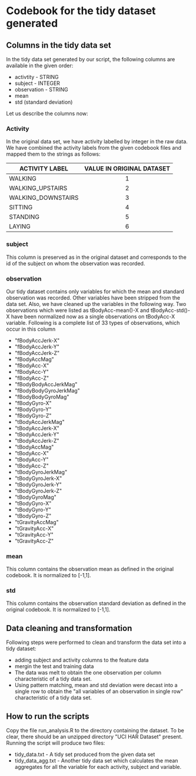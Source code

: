 # Codebook for the tidy dataset generated

## Columns in the tidy data set
In the tidy data set generated by our script, the following columns are available in the given order:

* activtity - STRING
* subject - INTEGER
* observation - STRING
* mean
* std (standard deviation)

Let us describe the columns now:

### Activity 
In the original data set, we have activity labelled by integer in the raw data. We have combined the activity labels from the given codebook files 
and mapped them to the strings as follows:

| ACTIVITY LABEL| VALUE IN ORIGINAL DATASET |
| ------------- |:-------------------------:|
| WALKING       |  1 |
| WALKING_UPSTAIRS     | 2 |
| WALKING_DOWNSTAIRS | 3 |
| SITTING | 4 |
| STANDING      | 5 |
| LAYING      | 6 |


### subject
This column is preserved as in the original dataset and corresponds to the id of the subject on whom the observation was recorded.

### observation
Our tidy dataset contains only variables for which the mean and standard observation was recorded. Other variables have been stripped from the data set.
Also, we have cleaned up the variables in the following way. Two observations which were listed as tBodyAcc-mean()-X and
tBodyAcc-std()-X have been normalized now as a single observations on tBodyAcc-X variable. 
Following is a complete list of 33 types of observations, which occur in this column
* "fBodyAccJerk-X"       
* "fBodyAccJerk-Y"       
* "fBodyAccJerk-Z"       
* "fBodyAccMag"         
* "fBodyAcc-X"           
* "fBodyAcc-Y"           
* "fBodyAcc-Z"           
* "fBodyBodyAccJerkMag" 
* "fBodyBodyGyroJerkMag" 
* "fBodyBodyGyroMag"     
* "fBodyGyro-X"          
* "fBodyGyro-Y"         
* "fBodyGyro-Z"          
* "tBodyAccJerkMag"      
* "tBodyAccJerk-X"       
* "tBodyAccJerk-Y"      
* "tBodyAccJerk-Z"       
* "tBodyAccMag"          
* "tBodyAcc-X"           
* "tBodyAcc-Y"          
* "tBodyAcc-Z"           
* "tBodyGyroJerkMag"     
* "tBodyGyroJerk-X"      
* "tBodyGyroJerk-Y"     
* "tBodyGyroJerk-Z"      
* "tBodyGyroMag"         
* "tBodyGyro-X"          
* "tBodyGyro-Y"         
* "tBodyGyro-Z"          
* "tGravityAccMag"       
* "tGravityAcc-X"        
* "tGravityAcc-Y"       
* "tGravityAcc-Z"      

### mean
This column contains the observation mean as defined in the original codebook. It is normalized to [-1,1].

### std 
This column contains the observation standard deviation as defined in the original codebook. It is normalized to [-1,1].

## Data cleaning and transformation
Following steps were performed to clean and transform the data set into a tidy dataset:
* adding subject and activity columns to the feature data
* mergin the test and training data
* The data was melt to obtain the one observation per column characteristic of a tidy data set.
* Using pattern matching, mean and std deviation were decast into a single row to obtain the "all variables of an observation in single row"
  characteristic of a tidy data set.

## How to run the scripts
Copy the file run_analysis.R to the directory containing the dataset. To be clear, there should be an unzipped directory "UCI HAR Dataset" present. Running the script
will produce two files:
* tidy_data.txt - A tidy set produced from the given data set
* tidy_data_agg.txt - Another tidy data set which calculates the mean aggregates for all the variable for each activity, subject and variable.


